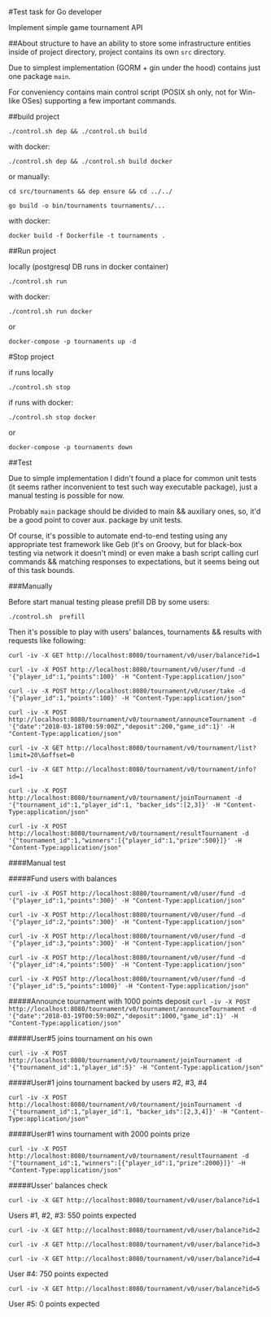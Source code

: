 #Test task for Go developer

Implement simple game tournament API

##About structure
to have an ability to store some infrastructure entities inside of project directory, project contains its own `src` directory.

Due to simplest implementation (GORM + gin under the hood) contains just one package `main`.

For conveniency contains main control script (POSIX sh only, not for Win-like OSes) supporting a few important commands.

##build project

`./control.sh dep && ./control.sh build`

with docker:

`./control.sh dep && ./control.sh build docker`

or manually:

`cd src/tournaments && dep ensure && cd ../../`

`go build -o bin/tournaments tournaments/...`

with docker:

`docker build -f Dockerfile -t tournaments .`

##Run project

locally (postgresql DB runs in docker container)

`./control.sh run`

with docker:

`./control.sh run docker`

or

`docker-compose -p tournaments up -d`

#Stop project

if runs locally

`./control.sh stop`

if runs with docker:

`./control.sh stop docker`

or

`docker-compose -p tournaments down`

##Test

Due to simple implementation I didn't found a place for common unit tests (it seems rather inconvenient to test such way executable package), just a manual testing is possible for now.

Probably `main` package should be divided to main && auxiliary ones, so, it'd be a good point to cover aux. package by unit tests.

Of course, it's possible to automate end-to-end testing using any appropriate test framework like Geb (it's on Groovy, but for black-box testing via network it doesn't mind) or even make a bash script calling curl commands && matching responses to expectations, but it seems being out of this task bounds.

###Manually

Before start manual testing please prefill DB by some users:

`./control.sh  prefill`

Then it's possible to play with users' balances, tournaments && results with requests like following:

`curl -iv -X GET http://localhost:8080/tournament/v0/user/balance?id=1`

`curl -iv -X POST http://localhost:8080/tournament/v0/user/fund -d '{"player_id":1,"points":100}' -H "Content-Type:application/json"`

`curl -iv -X POST http://localhost:8080/tournament/v0/user/take -d '{"player_id":1,"points":100}' -H "Content-Type:application/json"`


`curl -iv -X POST http://localhost:8080/tournament/v0/tournament/announceTournament -d '{"date":"2018-03-18T00:59:00Z","deposit":200,"game_id":1}' -H "Content-Type:application/json"`

`curl -iv -X GET http://localhost:8080/tournament/v0/tournament/list?limit=20\&offset=0`

`curl -iv -X GET http://localhost:8080/tournament/v0/tournament/info?id=1`

`curl -iv -X POST http://localhost:8080/tournament/v0/tournament/joinTournament -d '{"tournament_id":1,"player_id":1, "backer_ids":[2,3]}' -H "Content-Type:application/json"`

`curl -iv -X POST http://localhost:8080/tournament/v0/tournament/resultTournament -d '{"tournament_id":1,"winners":[{"player_id":1,"prize":500}]}' -H "Content-Type:application/json"`

####Manual test

#####Fund users with balances

`curl -iv -X POST http://localhost:8080/tournament/v0/user/fund -d '{"player_id":1,"points":300}' -H "Content-Type:application/json"`

`curl -iv -X POST http://localhost:8080/tournament/v0/user/fund -d '{"player_id":2,"points":300}' -H "Content-Type:application/json"`

`curl -iv -X POST http://localhost:8080/tournament/v0/user/fund -d '{"player_id":3,"points":300}' -H "Content-Type:application/json"`

`curl -iv -X POST http://localhost:8080/tournament/v0/user/fund -d '{"player_id":4,"points":500}' -H "Content-Type:application/json"`

`curl -iv -X POST http://localhost:8080/tournament/v0/user/fund -d '{"player_id":5,"points":1000}' -H "Content-Type:application/json"`

#####Announce tournament with 1000 points deposit
`curl -iv -X POST http://localhost:8080/tournament/v0/tournament/announceTournament -d '{"date":"2018-03-19T00:59:00Z","deposit":1000,"game_id":1}' -H "Content-Type:application/json"`

#####User#5 joins tournament on his own

`curl -iv -X POST http://localhost:8080/tournament/v0/tournament/joinTournament -d '{"tournament_id":1,"player_id":5}' -H "Content-Type:application/json"`

#####User#1 joins tournament backed by users #2, #3, #4

`curl -iv -X POST http://localhost:8080/tournament/v0/tournament/joinTournament -d '{"tournament_id":1,"player_id":1, "backer_ids":[2,3,4]}' -H "Content-Type:application/json"`

#####User#1 wins tournament with 2000 points prize

`curl -iv -X POST http://localhost:8080/tournament/v0/tournament/resultTournament -d '{"tournament_id":1,"winners":[{"player_id":1,"prize":2000}]}' -H "Content-Type:application/json"`

#####Usser' balances check

`curl -iv -X GET http://localhost:8080/tournament/v0/user/balance?id=1`

Users #1,  #2, #3: 550 points expected

`curl -iv -X GET http://localhost:8080/tournament/v0/user/balance?id=2`

`curl -iv -X GET http://localhost:8080/tournament/v0/user/balance?id=3`

`curl -iv -X GET http://localhost:8080/tournament/v0/user/balance?id=4`

User #4: 750 points expected

`curl -iv -X GET http://localhost:8080/tournament/v0/user/balance?id=5`

User #5: 0 points expected
